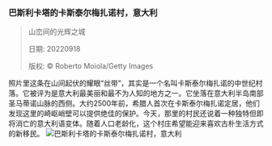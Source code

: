 ### 巴斯利卡塔的卡斯泰尔梅扎诺村，意大利
> 山峦间的光辉之城> > 日期: 20220918> > 版权: © Roberto Moiola/Getty Images
   
 照片里这条在山间起伏的耀眼“丝带”，其实是一个名叫卡斯泰尔梅扎诺的中世纪村落。它被评为是意大利最美丽和最不为人知的地方之一。它坐落在意大利半岛南部圣马蒂诺山脉的西侧。大约2500年前，希腊人首次在卡斯泰尔梅扎诺定居，他们发现这里的崎岖峭壁可以提供绝佳的保护。今天，那里的村民还说着一种独特但即将消亡的意大利语变体。随着人口老龄化，这个村庄希望能迎来喜欢古朴生活方式的新移民。
![巴斯利卡塔的卡斯泰尔梅扎诺村，意大利](https://s.cn.bing.net/th?id=OHR.SanMartinoVillage_ZH-CN4623104087_1920x1080.jpg&rf=LaDigue_1920x1080.jpg)